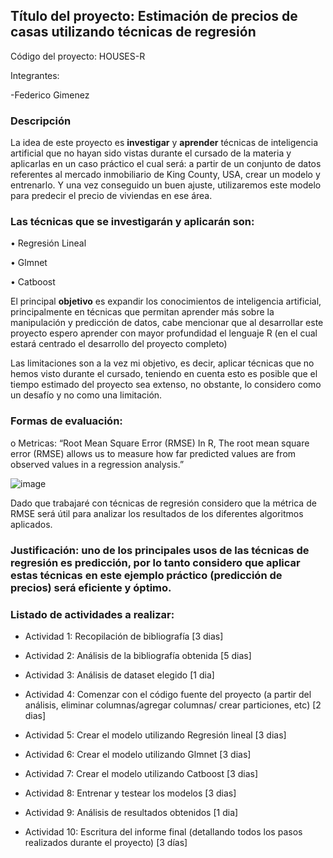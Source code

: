 ## **Título del proyecto: Estimación de precios de casas utilizando técnicas de regresión**

Código del proyecto: HOUSES-R

Integrantes: 

-Federico  Gimenez

### Descripción

La idea de este proyecto es **investigar** y **aprender** técnicas de inteligencia artificial que no hayan sido vistas durante el cursado de la materia y aplicarlas en un caso práctico el cual será: a partir de un conjunto de datos referentes al mercado inmobiliario de King County, USA, crear un modelo y entrenarlo. Y una vez conseguido un buen ajuste, utilizaremos este modelo para predecir el precio de viviendas en ese área.

### Las técnicas que se investigarán y aplicarán son: 

•	Regresión Lineal

•	Glmnet

•	Catboost

El principal **objetivo** es expandir los conocimientos de inteligencia artificial, principalmente en técnicas que permitan aprender más sobre la manipulación y predicción de datos, cabe mencionar que al desarrollar este proyecto espero aprender con mayor profundidad el lenguaje R (en el cual estará centrado el desarrollo del proyecto completo)

Las limitaciones son a la vez mi objetivo, es decir, aplicar técnicas que no hemos visto durante el cursado, teniendo en cuenta esto es posible que el tiempo estimado del proyecto sea extenso, no obstante, lo considero como un desafío y no como una limitación. 

### **Formas de evaluación:** 

o	Metricas: “Root Mean Square Error (RMSE) In R, The root mean square error (RMSE) allows us to measure how far predicted values are from observed values in a regression analysis.”
 
 ![image](https://user-images.githubusercontent.com/88351465/139598751-9412f067-01b8-42fb-8bc1-96bd1f57dfe2.png)

 
Dado que trabajaré con técnicas de regresión considero que la métrica de RMSE será útil para analizar los resultados de los diferentes algoritmos aplicados. 

### **Justificación:** uno de los principales usos de las técnicas de regresión es predicción, por lo tanto considero que aplicar estas técnicas en este ejemplo práctico (predicción de precios) será eficiente y óptimo.

### **Listado de actividades a realizar:**

-	Actividad 1: Recopilación de bibliografía [3 dias]

-	Actividad 2: Análisis de la bibliografía obtenida [5 dias]

-	Actividad 3: Análisis de dataset elegido [1 dia] 

-	Actividad 4: Comenzar con el código fuente del proyecto (a partir del análisis, eliminar columnas/agregar columnas/ crear particiones, etc) [2 dias]

-	Actividad 5: Crear el modelo utilizando Regresión lineal [3 dias]

-	Actividad 6: Crear el modelo utilizando Glmnet [3 dias]

-	Actividad 7: Crear el modelo utilizando Catboost [3 dias]

-	Actividad 8: Entrenar y testear los modelos [3 dias] 

-	Actividad 9: Análisis de resultados obtenidos [1 dia] 

-	Actividad 10: Escritura del informe final (detallando todos los pasos realizados durante el proyecto) [3 días]
